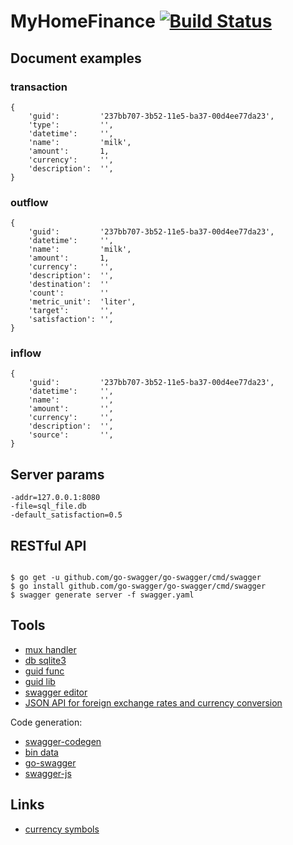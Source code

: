 
MyHomeFinance [![Build Status](https://travis-ci.org/ivan1993spb/myhomefinance.svg?branch=master)](https://travis-ci.org/ivan1993spb/myhomefinance)
=============

Document examples
-----------------

### transaction ###

```
{
    'guid':         '237bb707-3b52-11e5-ba37-00d4ee77da23',
    'type':         '',
    'datetime':     '',
    'name':         'milk',
    'amount':       1,
    'currency':     '',
    'description':  '',
}
```

### outflow ###

```
{
    'guid':         '237bb707-3b52-11e5-ba37-00d4ee77da23',
    'datetime':     '',
    'name':         'milk',
    'amount':       1,
    'currency':     '',
    'description':  '',
    'destination':  ''
    'count':        ''
    'metric_unit':  'liter',
    'target':       '',
    'satisfaction': '',
}
```

### inflow ###

```
{
    'guid':         '237bb707-3b52-11e5-ba37-00d4ee77da23',
    'datetime':     '',
    'name':         '',
    'amount':       '',
    'currency':     '',
    'description':  '',
    'source':       '',
}
```

Server params
-------------

```
-addr=127.0.0.1:8080
-file=sql_file.db
-default_satisfaction=0.5
```

RESTful API
-----------

```

$ go get -u github.com/go-swagger/go-swagger/cmd/swagger
$ go install github.com/go-swagger/go-swagger/cmd/swagger
$ swagger generate server -f swagger.yaml

```

Tools
-----

- [mux handler](github.com/gorilla/mux)
- [db sqlite3](github.com/mattn/go-sqlite3)
- [guid func](http://play.golang.org/p/4FkNSiUDMg)
- [guid lib](github.com/satori/go.uuid)
- [swagger editor](http://swagger.io/swagger-editor/)
- [JSON API for foreign exchange rates and currency conversion](http://fixer.io/)

Code generation:

- [swagger-codegen](https://github.com/swagger-api/swagger-codegen)
- [bin data](https://github.com/jteeuwen/go-bindata)
- [go-swagger](https://github.com/go-swagger/go-swagger)
- [swagger-js](https://github.com/swagger-api/swagger-js)

Links
-----

- [currency symbols](http://www.currencysymbols.in/)
